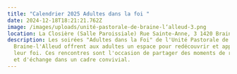 ```yaml
---
title: "Calendrier 2025 Adultes dans la foi "
date: 2024-12-18T18:21:21.762Z
image: /images/uploads/unité-pastorale-de-braine-l‘alleud-3.png
location: La Closière (Salle Paroissiale) Rue Sainte-Anne, 3 1420 Braine-L'Alleud
description: Les soirées "Adultes dans la Foi" de l'Unité Pastorale de
  Braine-l'Alleud offrent aux adultes un espace pour redécouvrir et approfondir
  leur foi. Ces rencontres sont l'occasion de partager des moments de réflexion
  et d'échange dans un cadre convivial.
---
```

